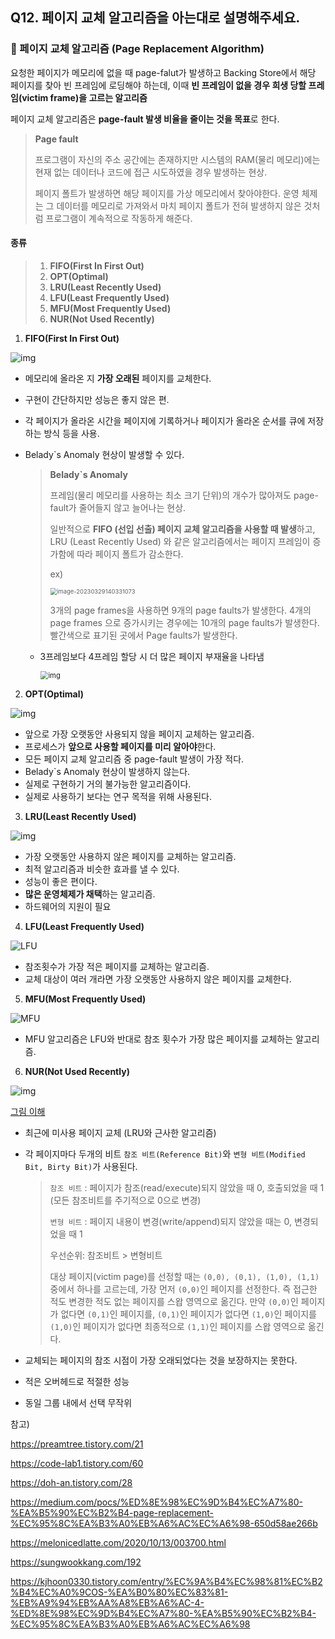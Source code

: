 ## Q12. 페이지 교체 알고리즘을 아는대로 설명해주세요.

### 🔎 페이지 교체 알고리즘 (Page Replacement Algorithm)

요청한 페이지가 메모리에 없을 때 page-falut가 발생하고 Backing Store에서 해당 페이지를 찾아 빈 프레임에 로딩해야 하는데, 이때 **빈 프레임이 없을 경우 희생 당할 프레임(victim frame)을 고르는 알고리즘**

페이지 교체 알고리즘은 **page-fault 발생 비율을 줄이는 것을 목표**로 한다. 

> **Page fault**
>
> 프로그램이 자신의 주소 공간에는 존재하지만 시스템의 RAM(물리 메모리)에는 현재 없는 데이터나 코드에 접근 시도하였을 경우 발생하는 현상.
>
> 페이지 폴트가 발생하면 해당 페이지를 가상 메모리에서 찾아야한다. 운영 체제는 그 데이터를 메모리로 가져와서 마치 페이지 폴트가 전혀 발생하지 않은 것처럼 프로그램이 계속적으로 작동하게 해준다.



#### 종류

> 1. **FIFO(First In First Out)** 
> 2. **OPT(Optimal)** 
> 3. **LRU(Least Recently Used)** 
> 4. **LFU(Least Frequently Used)** 
> 5. **MFU(Most Frequently Used)** 
> 6. **NUR(Not Used Recently)**



1. **FIFO(First In First Out)** 

![img](https://t1.daumcdn.net/cfile/tistory/226E903F55A7388D27)

- 메모리에 올라온 지 **가장 오래된** 페이지를 교체한다.

- 구현이 간단하지만 성능은 좋지 않은 편.

- 각 페이지가 올라온 시간을 페이지에 기록하거나 페이지가 올라온 순서를 큐에 저장하는 방식 등을 사용.

- Belady`s Anomaly 현상이 발생할 수 있다.

  > **Belady`s Anomaly**
  >
  > 프레임(물리 메모리를 사용하는 최소 크기 단위)의 개수가 많아져도 page-fault가 줄어들지 않고 늘어나는 현상.
  >
  > 일반적으로 **FIFO (선입 선출) 페이지 교체 알고리즘을 사용할 때 발생**하고, LRU (Least Recently Used) 와 같은 알고리즘에서는 페이지 프레임이 증가함에 따라 페이지 폴트가 감소한다.
  >
  > ex)
  >
  > <img src="C:\Users\Geunhye\Desktop\study\cs\운영체제\면접질문.assets\image-20230329140331073.png" alt="image-20230329140331073" style="zoom:67%;" />
  >
  > 3개의 page frames을 사용하면 9개의 page faults가 발생한다. 4개의 page frames 으로 증가시키는 경우에는 10개의 page faults가 발생한다. 빨간색으로 표기된 곳에서 Page faults가 발생한다.

  - 3프레임보다 4프레임 할당 시 더 많은 페이지 부재율을 나타냄

    <img src="https://t1.daumcdn.net/cfile/tistory/260D0B3955A7388E1F" alt="img" style="zoom: 80%;" />



2. **OPT(Optimal)** 

<img src="https://t1.daumcdn.net/cfile/tistory/240A683A55A7389048" alt="img"  />

- 앞으로 가장 오랫동안 사용되지 않을 페이지 교체하는 알고리즘.
- 프로세스가 **앞으로 사용할 페이지를 미리 알아야**한다.
- 모든 페이지 교체 알고리즘 중 page-fault 발생이 가장 적다.
- Belady`s Anomaly 현상이 발생하지 않는다.
- 실제로 구현하기 거의 불가능한 알고리즘이다.
- 실제로 사용하기 보다는 연구 목적을 위해 사용된다.



3. **LRU(Least Recently Used)** 

<img src="https://t1.daumcdn.net/cfile/tistory/274D5C4655A7389001" alt="img"  />

- 가장 오랫동안 사용하지 않은 페이지를 교체하는 알고리즘.
- 최적 알고리즘과 비슷한 효과를 낼 수 있다.
- 성능이 좋은 편이다.
- **많은 운영체제가 채택**하는 알고리즘.
- 하드웨어의 지원이 필요



4. **LFU(Least Frequently Used)** 

<img src="https://blog.kakaocdn.net/dn/k3rlo/btro8xT5B3y/DU9CSseZMbyWRwuo6X230K/img.png" alt="LFU"  />

- 참조횟수가 가장 적은 페이지를 교체하는 알고리즘.
- 교체 대상이 여러 개라면 가장 오랫동안 사용하지 않은 페이지를 교체한다.



5. **MFU(Most Frequently Used)** 

<img src="https://blog.kakaocdn.net/dn/bcvcNG/btroVqoH7Ic/RFGqK4Lsiqls1FfXGN4Fs1/img.png" alt="MFU"  />

- MFU 알고리즘은 LFU와 반대로 참조 횟수가 가장 많은 페이지를 교체하는 알고리즘.



6. **NUR(Not Used Recently)**

![img](https://velog.velcdn.com/images/chappi/post/868b64e4-8877-4266-b1b6-315fe3c3e225/9.png)

[그림 이해](https://velog.io/@chappi/OS%EB%8A%94-%ED%95%A0%EA%BB%80%EB%8D%B0-%ED%95%B5%EC%8B%AC%EB%A7%8C-%ED%95%A9%EB%8B%88%EB%8B%A4.-17%ED%8E%B8-%ED%8E%98%EC%9D%B4%EC%A7%80-%EA%B5%90%EC%B2%B4-%EC%95%8C%EA%B3%A0%EB%A6%AC%EC%A6%98FIFO-LRU-LFU-NUR-2%EC%B0%A8-%EA%B8%B0%ED%9A%8C-%EC%95%8C%EA%B3%A0%EB%A6%AC%EC%A6%98-%EC%8B%9C%EA%B3%84-%EC%95%8C%EA%B3%A0%EB%A6%AC%EC%A6%98)

- 최근에 미사용 페이지 교체 (LRU와 근사한 알고리즘)

- 각 페이지마다 두개의 비트 `참조 비트(Reference Bit)`와 `변형 비트(Modified Bit, Birty Bit)`가 사용된다.

  >`참조 비트` : 페이지가 참조(read/execute)되지 않았을 때 0, 호출되었을 때 1 (모든 참조비트를 주기적으로 0으로 변경)
  >
  >`변형 비트` : 페이지 내용이 변경(write/append)되지 않았을 때는 0, 변경되었을 때 1
  >
  >우선순위: 참조비트 > 변형비트
  >
  >대상 페이지(victim page)를 선정할 때는 `(0,0), (0,1), (1,0), (1,1)` 중에서 하나를 고르는데, 가장 먼저 `(0,0)`인 페이지를 선정한다. 즉 접근한 적도 변경한 적도 없는 페이지를 스왑 영역으로 옮긴다. 만약 `(0,0)`인 페이지가 없다면 `(0,1)`인 페이지를, `(0,1)`인 페이지가 없다면 `(1,0)`인 페이지를 `(1,0)`인 페이지가 없다면 최종적으로 `(1,1)`인 페이지를 스왑 영역으로 옮긴다.

- 교체되는 페이지의 참조 시점이 가장 오래되었다는 것을 보장하지는 못한다.

- 적은 오버헤드로 적절한 성능

- 동일 그룹 내에서 선택 무작위





참고)

https://preamtree.tistory.com/21

https://code-lab1.tistory.com/60

https://doh-an.tistory.com/28

https://medium.com/pocs/%ED%8E%98%EC%9D%B4%EC%A7%80-%EA%B5%90%EC%B2%B4-page-replacement-%EC%95%8C%EA%B3%A0%EB%A6%AC%EC%A6%98-650d58ae266b

https://melonicedlatte.com/2020/10/13/003700.html

https://sungwookkang.com/192

https://kjhoon0330.tistory.com/entry/%EC%9A%B4%EC%98%81%EC%B2%B4%EC%A0%9COS-%EA%B0%80%EC%83%81-%EB%A9%94%EB%AA%A8%EB%A6%AC-4-%ED%8E%98%EC%9D%B4%EC%A7%80-%EA%B5%90%EC%B2%B4-%EC%95%8C%EA%B3%A0%EB%A6%AC%EC%A6%98
